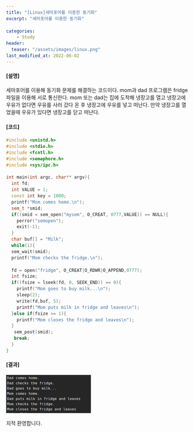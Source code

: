 ```yaml
---
title: "[Linux]세마포어를 이용한 동기화"
excerpt: "세마포어를 이용한 동기화"

categories:
    - Study
header:
  teaser: "/assets/images/linux.png"
last_modified_at: 2022-06-02
---
```


#### [설명]
세마포어를 이용해 동기화 문제를 해결하는 코드이다.
mom과 dad 프로그램은 fridge 파일을 이용해 서로 통신한다.
mom 또는 dad는 집에 도착해 냉장고를 열고 냉장고에 우유가 없다면 
우유를 사러 갔다 온 후 냉장고에 우유를 넣고 떠난다. 
만약 냉장고를 열었을때 우유가 있다면 냉장고를 닫고 떠난다.

#### [코드]

```c++
#include <unistd.h>
#include <stdio.h>
#include <fcntl.h>
#include <semaphore.h>
#include <sys/ipc.h>

int main(int argc, char** argv){
  int fd;
  int VALUE = 1;
  const int key = 1000;
  printf("Mom comes home.\n");
  sem_t *smid;
  if((smid = sem_open("mysem", O_CREAT, 0777,VALUE)) == NULL){
    perror("semopen");
	exit(-1);
  }
  char buf[] = "Milk";
  while(1){
  sem_wait(smid);
  printf("Mom checks the fridge.\n");

  fd = open("fridge", O_CREAT|O_RDWR|O_APPEND,0777);
  int fsize;
  if((fsize = lseek(fd, 0, SEEK_END)) == 0){
    printf("Mom goes to buy milk...\n");
    sleep(2);
    write(fd,buf, 5);
    printf("Mom puts milk in fridge and leaves\n");
  }else if(fsize >= 1){
    printf("Mom closes the fridge and leaves\n");
  }
   sem_post(smid);
   break;
  }
}

```
#### [결과]

![image](https://github.com/KIMMUSIC/kimmusic.github.io/blob/master/_posts/Images/semaphore.PNG?raw=true)

지적 환영합니다.



